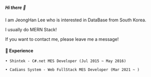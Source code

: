 
  <h5>Hi there 👋</h5>
  
  I am JeongHan Lee who is interested in DataBase from South Korea.
  
  I usually do MERN Stack!
  
  If you want to contact me, please leave me a message!
  
  
  <h4>🎨 Experience</h4>
 
    • Shintek - C#.net MES Developer (Jul 2015 ~ May 2016)
    
    • Cadians System - Web FullStack MES Developer (Mar 2021 ~ )
    
    
    

<!--
**xian0310567/xian0310567** is a ✨ _special_ ✨ repository because its `README.md` (this file) appears on your GitHub profile.

    Dongeui Institute of Technology Graduation
    
    Kyungsung University leaving school

Here are some ideas to get you started:

- 🔭 I’m currently working on ...
- 🌱 I’m currently learning ...
- 👯 I’m looking to collaborate on ...
- 🤔 I’m looking for help with ...
- 💬 Ask me about ...
- 📫 How to reach me: ...
- 😄 Pronouns: ...
- ⚡ Fun fact: ...
-->

